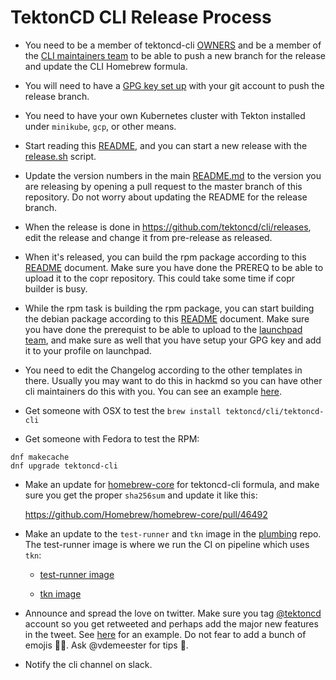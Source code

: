# TektonCD CLI Release Process

- You need to be a member of tektoncd-cli [OWNERS](OWNERS) and be a member of the [CLI maintainers team](https://github.com/orgs/tektoncd/teams/cli-maintainers) to be able to push a new branch for the release and update the CLI Homebrew formula. 

- You will need to have a [GPG key set up](https://help.github.com/en/github/authenticating-to-github/managing-commit-signature-verification) with your git account to push the release branch.

- You need to have your own Kubernetes cluster with Tekton installed under `minikube`, `gcp`, or other means.

- Start reading this [README](tekton/README.md), and you can start a new release
  with the [release.sh](tekton/release.sh) script.

- Update the version numbers in the main [README.md](README.md) to the version you are releasing by opening a pull request to the master branch of this repository. Do not worry about updating the README for the release branch.

- When the release is done in https://github.com/tektoncd/cli/releases, edit the
  release and change it from pre-release as released.

- When it's released, you can build the rpm package according to this
  [README](tekton/rpmbuild/README.md) document. Make sure you have done the PREREQ to be
  able to upload it to the copr repository. This could take some time if copr
  builder is busy.

- While the rpm task is building the rpm package, you can start building the
  debian package according to this [README](tekton/debbuild/README.md)
  document. Make sure you have done the prerequist to be able to upload to the
  [launchpad team](https://launchpad.net/~tektoncd), and make sure as well that
  you have setup your GPG key and add it to your profile on launchpad.

- You need to edit the Changelog according to the other templates in there.
  Usually you may want to do this in hackmd so you can have other cli
  maintainers do this with you. You can see an example
  [here](https://gist.github.com/chmouel/8a837af3a592df47db9e81da8846c673).

- Get someone with OSX to test the `brew install tektoncd/cli/tektoncd-cli`

- Get someone with Fedora to test the RPM:

```shell
dnf makecache
dnf upgrade tektoncd-cli
```

- Make an update for [homebrew-core](https://github.com/Homebrew/homebrew-core/blob/master/Formula/tektoncd-cli.rb) for tektoncd-cli formula, and make sure you get the proper `sha256sum` and update it like this:

  https://github.com/Homebrew/homebrew-core/pull/46492

- Make an update to the `test-runner` and `tkn` image in the [plumbing](https://github.com/tektoncd/plumbing/) repo. The test-runner image is where we run the CI on pipeline which uses `tkn`:

  * [test-runner image](https://github.com/tektoncd/plumbing/blob/master/tekton/images/test-runner/Dockerfile#L51)

  * [tkn image](https://github.com/tektoncd/plumbing/blob/master/tekton/images/tkn/Dockerfile#L17)

- Announce and spread the love on twitter. Make sure you tag
  [@tektoncd](https://twitter.com/tektoncd) account so you get retweeted and
  perhaps add the major new features in the tweet. See [here](https://twitter.com/chmouel/status/1177172542144036869) for an example.
  Do not fear to add a bunch of  emojis 🎉🥳. Ask @vdemeester for tips 🤣.

- Notify the cli channel on slack.

